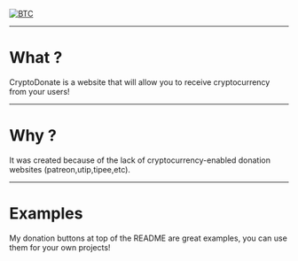 [![BTC](https://img.shields.io/badge/btc-donate-red?color=f08b16&logo=bitcoin&style=flat-square)](https://kvm46.github.io/cryptodonate/btc.html?address=1BWWu53hkVcJanjzHWJi83HZcV3WMjS3At&note=https://github.com/kvm46)
***
# What ?
CryptoDonate is a website that will allow you to receive cryptocurrency from your users!
***
# Why ?
It was created because of the lack of cryptocurrency-enabled donation websites (patreon,utip,tipee,etc).
***
# Examples
My donation buttons at top of the README are great examples, you can use them for your own projects!
